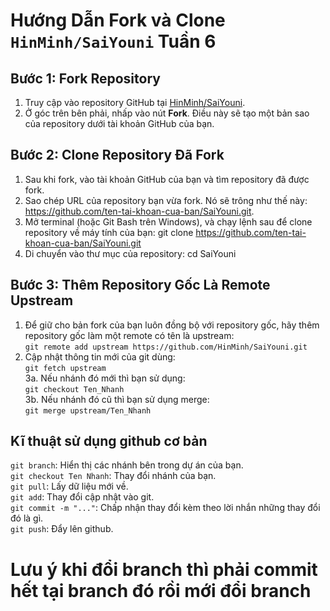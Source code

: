 # Hướng Dẫn Fork và Clone `HinMinh/SaiYouni` Tuần 6

## Bước 1: Fork Repository

1. Truy cập vào repository GitHub tại [HinMinh/SaiYouni](https://github.com/HinMinh/SaiYouni.git).
2. Ở góc trên bên phải, nhấp vào nút **Fork**. Điều này sẽ tạo một bản sao của repository dưới tài khoản GitHub của bạn.

## Bước 2: Clone Repository Đã Fork

1. Sau khi fork, vào tài khoản GitHub của bạn và tìm repository đã được fork.
2. Sao chép URL của repository bạn vừa fork. Nó sẽ trông như thế này: https://github.com/ten-tai-khoan-cua-ban/SaiYouni.git.
3. Mở terminal (hoặc Git Bash trên Windows), và chạy lệnh sau để clone repository về máy tính của bạn:
git clone https://github.com/ten-tai-khoan-cua-ban/SaiYouni.git
4. Di chuyển vào thư mục của repository:
cd SaiYouni
## Bước 3: Thêm Repository Gốc Là Remote Upstream
1. Để giữ cho bản fork của bạn luôn đồng bộ với repository gốc, hãy thêm repository gốc làm một remote có tên là upstream:\
`git remote add upstream https://github.com/HinMinh/SaiYouni.git`
2. Cập nhật thông tin mới của git dùng:\
`git fetch upstream`\
3a. Nếu nhánh đó mới thì bạn sử dụng:\
`git checkout Ten_Nhanh`\
3b. Nếu nhánh đó cũ thì bạn sử dụng merge:\
`git merge upstream/Ten_Nhanh`

## Kĩ thuật sử dụng github cơ bản
`git branch`: Hiển thị các nhánh bên trong dự án của bạn.\
`git checkout Ten Nhanh`: Thay đổi nhánh của bạn.\
`git pull`: Lấy dữ liệu mới về.\
`git add`: Thay đổi cập nhật vào git.\
`git commit -m "..."`: Chấp nhận thay đổi kèm theo lời nhắn những thay đổi đó là gì.\
`git push`: Đẩy lên github.

# Lưu ý khi đổi branch thì phải commit hết tại branch đó rồi mới đổi branch
